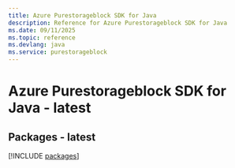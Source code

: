 ```yaml
---
title: Azure Purestorageblock SDK for Java
description: Reference for Azure Purestorageblock SDK for Java
ms.date: 09/11/2025
ms.topic: reference
ms.devlang: java
ms.service: purestorageblock
---
```

# Azure Purestorageblock SDK for Java - latest
## Packages - latest
[!INCLUDE [packages](purestorageblock-index.md)]